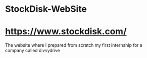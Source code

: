 # StockDisk-WebSite 
# https://www.stockdisk.com/
The website where I prepared from scratch my first internship for a company called divvydrive
